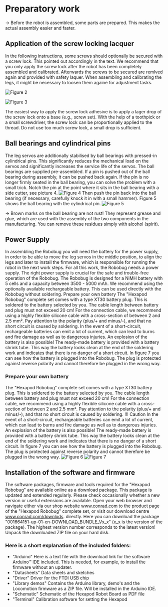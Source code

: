 # Preparatory work
&rarr; Before the robot is assembled, some parts are prepared. This makes the actual assembly easier and faster.

## Application of the screw locking lacquer
In the following instructions, some screws should optionally be secured with a screw lock. This pointed out accordingly in the text. We recommend that you only apply the screw lock after the robot has been completely assembled and calibrated. Afterwards the screws to be secured are remlved again and provided with safety laquer. When assembling and calibrating the legs, it might be necessary to loosen them againe for adjustment tasks.   

![Figure 2](../../images/robobug-hexapod/Abb_2.png)

![Figure 3](../../images/robobug-hexapod/Abb_3.png)

The easiest way to apply the screw lock adhesive is to apply a lager drop of the screw lock onto a base  (e.g., screw set). With the help of a toothpick or a small screwdriver,	the	screw	lock	can	be	proportionally	applied	to	the	thread.	Do	not	use	too	much	screw	lock,	a	small	drop	is	sufficient.

## Ball bearings and cylindrical pins
The	leg	servos	are	additionally	stabilised	by	ball	bearings	with	pressed-in	cylindrical	pins.	This	significantly	reduces	the	mechanical	load	on	the	servos	and	significantly	increases	the	service	life	of	the	servos.	The	ball	bearings	are	supplied	pre-assembled.	If	a	pin	is	pushed	out	of	the	ball	bearing	during	assembly,	it	can	be	pushed	back	again.	If	the	pin	is	no	longer	firmly	seated	in	the	ball	bearing,	you	can	solve	the	problem	with	a	small	trick. Notch the pin at the point where it sits in the ball bearing with a side cutter, see picture 4.
![Figure 4](../../images/robobug-hexapod/Abb_4.png)
Then push the pin back into the ball bearing (if necessary, carefully knock it in with a small hammer). Figure 5 shows the ball bearing with the cylindrical pin.
![Figure 5](../../images/robobug-hexapod/Abb_5.png)

&rarr; Brown marks on the ball bearing are not rust! They represent grease and glue, which are used with the assembly of the two components in the manufacturing. You can remove these residues simply with alcohol (spirit).

## Power Supply
In assembling the Robobug you will need the battery for the power supply, in order to be able to move the leg servos in the middle position, to align the legs and later	to	install	the	firmware,	which	is	responsible	for	running	the	robot	in	the	next	work	steps.	For	all	this	work,	the	Robobug	needs	a	power	supply. The right power supply is crucial for the safe and trouble-free operation of the Robobug. The Robobug is designed for a NiMH battery with 5 cells and a capacity between 3500 - 5000 mAh. We recommend using the optionally available rechargeable battery. This can be used directly with the Robobug without soldering. Prepare your own battery The "Hexapod Robobug" complete set comes with a type XT30 battery plug. This is soldered to the battery selected by you. The cable length between battery and plug must	not	exceed	20	cm!	For	the	connection	cable,	we	recommend	using	a	highly	flexible silicone cable with a cross-section of between 2 and 2.5 mm². Pay attention to the polarity (plus/+ and minus/-), and that no short circuit is caused by soldering. In the event of a short-circuit, rechargeable batteries can emit a lot of current, which	can	lead	to	burns	and	fire	damage	as	well	as	to	dangerous	injuries.	An	explosion of the battery is also possible! The ready-made battery is provided with a battery shrink tube. This way the battery looks clean at the end of the soldering work and indicates that there is no danger of a short circuit. In	figure	7	you	can	see	how	the	battery	is	plugged	into	the	Robobug.	The	plug	is	protected against reverse polarity and cannot therefore be plugged in the wrong way.

### Prepare your own battery 
The "Hexapod Robobug" complete set comes with a type XT30 battery plug. This is soldered to the battery selected by you. The cable length between battery and plug must	not	exceed	20	cm!	For	the	connection	cable,	we	recommend	using	a	highly	flexible silicone cable with a cross-section of between 2 and 2.5 mm². Pay attention to the polarity (plus/+ and minus/-), and that no short circuit is caused by soldering.
!!! Caution
    In the event of a short-circuit, rechargeable batteries can emit a lot of current, which	can	lead	to	burns	and	fire	damage	as	well	as	to	dangerous	injuries.	An	explosion of the battery is also possible! 
The ready-made battery is provided with a battery shrink tube. This way the battery looks clean at the end of the soldering work and indicates that there is no danger of a short circuit. In	figure	7	you	can	see	how	the	battery	is	plugged	into	the	Robobug.	The	plug	is	protected against reverse polarity and cannot therefore be plugged in the wrong way.
![Figure 6](../../images/robobug-hexapod/Abb_6.png)
![Figure 7](../../images/robobug-hexapod/Abb_7.png)

## Installation of the software and firmware 
The	software	packages,	firmware	and	tools	required	for	the	"Hexapod	Robobug"	are	available	online	as	a	download	package.	This	package	is	updated	and	extended regularly. Please check occasionally whether a new version or useful extensions are available. Open your web browser and navigate either via our shop website www.conrad.com to the product page of the "Hexapod Robobug" complete set, or visit our download centre www.conrad.com/downlods. directly. Here you can download the package "001664151-up-01-en-DOWNLOAD_BUNDLE_Vx_x" (x_x is the version of the package). The highest version number corresponds	to	the	latest	version!	Unpack	the	downloaded	ZIP	file	on	your	hard	disk. 
### Here is a short explanation of the included folders:
- "Arduino"		Here	is	a	text	file	with	the	download	link	for	the	software	Arduino™	IDE	included.	 	This	is	needed,	for	example,	to	install	the	firmware	without	an	updater. 
- "Datasheets" Data sheets and sketches 
- "Driver" Driver for the FTDI USB chip 
- "Library	demos"		Contains	the	Arduino	library,	demo's	and	the	Locomotion	firmware	as	a	ZIP	file.	Will	be	installed	in	the	Arduino	IDE. 
- "Schematic"	Schematic	of	the	Hexapod	Robot	Board	as	PDF	file 
- "Terminal" Calibration software for setting the Hexapod
